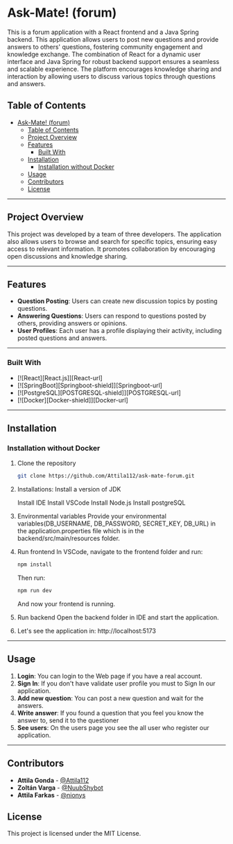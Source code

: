 # Ask-Mate!  (forum)

This is a forum application with a React frontend and a Java Spring backend. This application allows users to post new questions and provide answers to others' questions, fostering community engagement and knowledge exchange. The combination of React for a dynamic user interface and Java Spring for robust backend support ensures a seamless and scalable experience. The platform encourages knowledge sharing and interaction by allowing users to discuss various topics through questions and answers.

## Table of Contents
- [Ask-Mate!  (forum)](#ask-mate--forum)
  - [Table of Contents](#table-of-contents)
  - [Project Overview](#project-overview)
  - [Features](#features)
    - [Built With](#built-with)
  - [Installation](#installation)
    - [Installation without Docker](#installation-without-docker)
  - [Usage](#usage)
  - [Contributors](#contributors)
  - [License](#license)

---

## Project Overview

This project was developed by a team of three developers. The application also allows users to browse and search for specific topics, ensuring easy access to relevant information. It promotes collaboration by encouraging open discussions and knowledge sharing.

---

## Features

- **Question Posting**: Users can create new discussion topics by posting questions.
- **Answering Questions**: Users can respond to questions posted by others, providing answers or opinions.
- **User Profiles**: Each user has a profile displaying their activity, including posted questions and answers.

---
### Built With

* [![React][React.js]][React-url]
* [![SpringBoot][Springboot-shield]][Springboot-url]
* [![PostgreSQL][POSTGRESQL-shield]][POSTGRESQL-url]
* [![Docker][Docker-shield]][Docker-url]

---

## Installation
### Installation without Docker
1. Clone the repository
   ```sh
   git clone https://github.com/Attila112/ask-mate-forum.git
   ```
2. Installations:
   Install a version of JDK
   
   Install IDE
   Install VSCode
   Install Node.js
   Install postgreSQL
4. Environmental variables
   Provide your environmental variables(DB_USERNAME, DB_PASSWORD, SECRET_KEY, DB_URL) in the application.properties file which is in the backend/src/main/resources folder. 
5. Run frontend
   In VSCode, navigate to the frontend folder and run:
   ```sh
   npm install
   ```
   Then run:
   ```sh
   npm run dev
   ```
   And now your frontend is running.
5. Run backend
   Open the backend folder in IDE and start the application.

6. Let's see the application in: http://localhost:5173

----------

## Usage

1. **Login**: You can login to the Web page if you have a real account.
2. **Sign In**: If you don't have validate user profile you must to Sign In our application.
3. **Add new question**: You can post a new question and wait for the answers.
4. **Write answer**: If you found a question that you feel you know the answer to, send it to the questioner
5. **See users**: On the users page you see the all user who register our application.

----------

## Contributors

-   **Attila Gonda** - [@Attila112](https://github.com/Attila112)
-   **Zoltán Varga** - [@NuubShybot](https://github.com/Nuubshybot)
-   **Attila Farkas** - [@nionys](https://github.com/attis82)

## License
This project is licensed under the MIT License.
